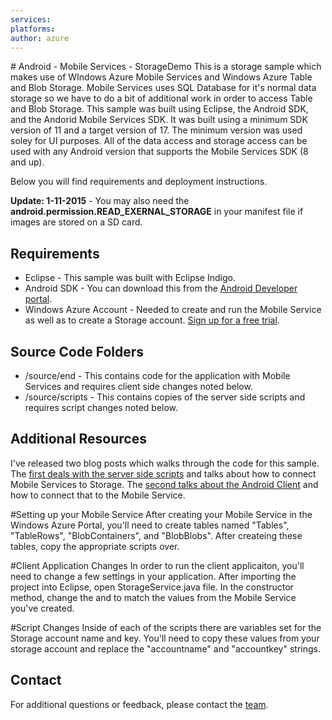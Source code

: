 ```yaml
---
services:
platforms:
author: azure
---
```


﻿# Android - Mobile Services - StorageDemo
This is a storage sample which makes use of WIndows Azure Mobile Services and Windows Azure Table and Blob Storage.  Mobile Services uses SQL Database for it's normal data storage so we have to do a bit of additional work in order to access Table and Blob Storage.  This sample was built using Eclipse, the Android SDK, and the Andorid Mobile Services SDK.  It was built using a minimum SDK version of 11 and a target version of 17.  The minimum version was used soley for UI purposes.  All of the data access and storage access can be used with any Android version that supports the Mobile Services SDK (8 and up).

Below you will find requirements and deployment instructions.

**Update: 1-11-2015** - You may also need the **android.permission.READ_EXERNAL_STORAGE** in your manifest file if images are stored on a SD card.

## Requirements
* Eclipse - This sample was built with Eclipse Indigo.
* Android SDK - You can download this from the [Android Developer portal](http://developer.android.com/sdk/index.html).
* Windows Azure Account - Needed to create and run the Mobile Service as well as to create a Storage account.  [Sign up for a free trial](https://www.windowsazure.com/en-us/pricing/free-trial/).

## Source Code Folders
* /source/end - This contains code for the application with Mobile Services and requires client side changes noted below.
* /source/scripts - This contains copies of the server side scripts and requires script changes noted below.

## Additional Resources
I've released two blog posts which walks through the code for this sample.  The [first deals with the server side scripts](http://chrisrisner.com/Mobile-Services-and-Windows-Azure-Storage) and talks about how to connect Mobile Services to Storage.  The [second talks about the Android Client](http://chrisrisner.com/Android-and-Mobile-Services-and-Windows-Azure-Storage) and how to connect that to the Mobile Service.


#Setting up your Mobile Service
After creating your Mobile Service in the Windows Azure Portal, you'll need to create tables named "Tables", "TableRows", "BlobContainers", and "BlobBlobs".  After createing these tables, copy the appropriate scripts over.

#Client Application Changes
In order to run the client applicaiton, you'll need to change a few settings in your application.  After importing the project into Eclipse, open StorageService.java file.  In the constructor method, change the <mobileserviceurl> and <applicationkey> to match the values from the Mobile Service you've created.

#Script Changes
Inside of each of the scripts there are variables set for the Storage account name and key.  You'll need to copy these values from your storage account and replace the "accountname" and "accountkey" strings.

## Contact

For additional questions or feedback, please contact the [team](mailto:chrisner@microsoft.com).
